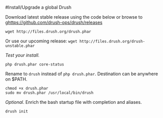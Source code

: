 #Install/Upgrade a global Drush

Download latest stable release using the code below or browse to <ghttps://github.com/drush-ops/drush/releases>
    
    wget http://files.drush.org/drush.phar

Or use our upcoming release: `wget http://files.drush.org/drush-unstable.phar`

*Test your install.*

    php drush.phar core-status

Rename to `drush` instead of `php drush.phar`. Destination can be anywhere on $PATH. 

    chmod +x drush.phar
    sudo mv drush.phar /usr/local/bin/drush

*Optional*. Enrich the bash startup file with completion and aliases.

    drush init
